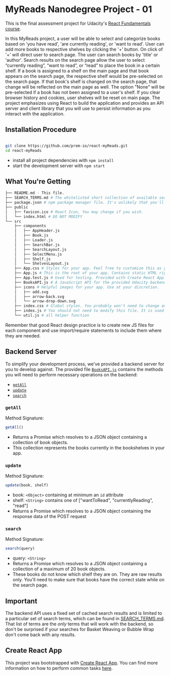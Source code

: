 # MyReads Nanodegree Project - 01

This is the final assessment project for Udacity's [React Fundamentals course](https://www.udacity.com/course/react-nanodegree--nd019?utm_source=gsem_brand&utm_medium=ads_r&utm_campaign=1971936383_c&utm_term=71052941455_in&utm_keyword=react%20nanodegree_e&gclid=CjwKCAjw4KD0BRBUEiwA7MFNTRd-nRYUumYFI7dQy2EssxO97Iwy7EN3w6Bc2uQOm-3_c1d3d7QJnxoCw_wQAvD_BwE).

In this MyReads project, a user will be able to select and categorize books based on 'you have read', 'are currently reading', or 'want to read'. User can add more books to respective shelves by clicking the '+' button. On click of '+' will direct user to search page. The user can search books by 'title' or 'author'. Search results on the search page allow the user to select “currently reading”, “want to read”, or “read” to place the book in a certain shelf. If a book is assigned to a shelf on the main page and that book appears on the search page, the respective shelf would be pre-selected on the search page. If that book's shelf is changed on the search page, that change will be reflected on the main page as well. The option "None" will be pre-selected if a book has not been assigned to a user's shelf. If you clear browser history and cookies, user shelves will be reset on main page. The project emphasizes using React to build the application and provides an API server and client library that you will use to persist information as you interact with the application.

## Installation Procedure

```bash

git clone https://github.com/prem-io/react-myReads.git
cd react-myReads

```

- install all project dependencies with `npm install`
- start the development server with `npm start`

## What You're Getting

```bash
├── README.md - This file.
├── SEARCH_TERMS.md # The whitelisted short collection of available search terms for you to use with your app.
├── package.json # npm package manager file. It's unlikely that you'll need to modify this.
├── public
│   ├── favicon.ico # React Icon, You may change if you wish.
│   └── index.html # DO NOT MODIFY
└── src
    ├── components
    │   ├── AppHeader.js
    │   ├── Book.js
    │   ├── Loader.js
    │   ├── SearchBar.js
    │   ├── SearchLayout.js
    │   ├── SelectMenu.js
    │   ├── Shelf.js
    │   └── ShelvesLayout.js
    ├── App.css # Styles for your app. Feel free to customize this as you desire.
    ├── App.js # This is the root of your app. Contains static HTML right now.
    ├── App.test.js # Used for testing. Provided with Create React App. Testing is encouraged, but not required.
    ├── BooksAPI.js # A JavaScript API for the provided Udacity backend. Instructions for the methods are below.
    ├── icons # Helpful images for your app. Use at your discretion.
    │   ├── add.svg
    │   ├── arrow-back.svg
    │   └── arrow-drop-down.svg
    ├── index.css # Global styles. You probably won't need to change anything here.
    ├── index.js # You should not need to modify this file. It is used for DOM rendering only.
    └── util.js # all helper function
```

Remember that good React design practice is to create new JS files for each component and use import/require statements to include them where they are needed.

## Backend Server

To simplify your development process, we've provided a backend server for you to develop against. The provided file [`BooksAPI.js`](src/BooksAPI.js) contains the methods you will need to perform necessary operations on the backend:

- [`getAll`](#getall)
- [`update`](#update)
- [`search`](#search)

### `getAll`

Method Signature:

```js
getAll()
```

- Returns a Promise which resolves to a JSON object containing a collection of book objects.
- This collection represents the books currently in the bookshelves in your app.

### `update`

Method Signature:

```js
update(book, shelf)
```

- book: `<Object>` containing at minimum an `id` attribute
- shelf: `<String>` contains one of ["wantToRead", "currentlyReading", "read"]
- Returns a Promise which resolves to a JSON object containing the response data of the POST request

### `search`

Method Signature:

```js
search(query)
```

- query: `<String>`
- Returns a Promise which resolves to a JSON object containing a collection of a maximum of 20 book objects.
- These books do not know which shelf they are on. They are raw results only. You'll need to make sure that books have the correct state while on the search page.

## Important

The backend API uses a fixed set of cached search results and is limited to a particular set of search terms, which can be found in [SEARCH_TERMS.md](SEARCH_TERMS.md). That list of terms are the _only_ terms that will work with the backend, so don't be surprised if your searches for Basket Weaving or Bubble Wrap don't come back with any results.

## Create React App

This project was bootstrapped with [Create React App](https://github.com/facebookincubator/create-react-app). You can find more information on how to perform common tasks [here](https://github.com/facebookincubator/create-react-app/blob/master/packages/react-scripts/template/README.md).
